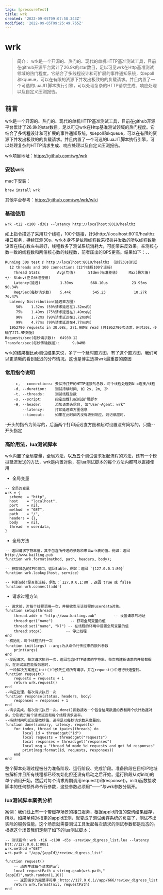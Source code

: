 ```yaml
---
tags: [pressureTest]
title: wrk
created: '2022-09-05T09:07:58.343Z'
modified: '2022-09-05T09:25:49.755Z'
---
```


# wrk

> 简介： wrk是一个开源的、热门的、现代的单机HTTP基准测试工具，目前在github开源平台累计了26.9k的star数目，足以可见wrk在Http基准测试领域的热门程度。它结合了多线程设计和可扩展的事件通知系统，如epoll和kqueue，可以在有限的资源下并发出极致的的负载请求。并且内置了一个可选的LuaJIT脚本执行引擎，可以处理复杂的HTTP请求生成、响应处理以及自定义压测报告。

## 前言

wrk是一个开源的、热门的、现代的单机HTTP基准测试工具，目前在github开源平台累计了26.9k的star数目，足以可见wrk在Http基准测试领域的热门程度。它结合了多线程设计和可扩展的事件通知系统，如epoll和kqueue，可以在有限的资源下并发出极致的的负载请求。并且内置了一个可选的LuaJIT脚本执行引擎，可以处理复杂的HTTP请求生成、响应处理以及自定义压测报告。

wrk项目地址：https://github.com/wg/wrk

### 安装wrk

mac下安装：
```
brew install wrk
```
其他平台参考：https://github.com/wg/wrk/wiki

### 基础使用

```
wrk -t12 -c100 -d30s --latency http://localhost:8010/healthz
```

如上指令描述了采用12个线程，100个链接，针对http://localhost:8010/healthz 接口服务，持续压测30s。wrk本身不是依赖线程数来模拟并发数的所以线程数量设置在核心数左右最好，线程数多了测试系统消耗大，可能带来反效果。亲测核心数一致的线程数和两倍核心数的线程数，前者压出的QPS更高。结果如下：、、
```
Running 30s test @ http://localhost:8010/healthz （运行30s测试）
  12 threads and 100 connections（12个线程100个连接）
    Thread Stats        Avg(均值)      Stdev(标准差值)     Max(最大值)   +/- Stdev(正负标准差值)
    Latency(延迟)         1.39ms        668.10us           23.95ms       90.34%
    Req/Sec(每秒请求数)    5.44k          545.23             10.27k        76.47%
  Latency Distribution(延迟直方图)
     50%    1.32ms (50%请求延迟在1.32ms内)
     75%    1.49ms (75%请求延迟在1.49ms内)
     90%    1.72ms (90%请求延迟在1.72ms内)
     99%    4.77ms (99%请求延迟在4.77ms内)
  1952790 requests in 30.08s, 271.90MB read (共1952790次请求，用时30s，传输了271.9M数据)
Requests/sec(每秒请求数):  64930.12
Transfer/sec(每秒传输数据):      9.04MB
```

wrk的结果相比ab测试结果来说，多了一个延时直方图，有了这个直方图，我们可以更清晰的看到延迟的分布情况。这也是博主选择wrk最重要的原因

### 常用指令说明
```
    -c, --connections: 要保持打开的HTTP连接的总数，每个线程处理数N =连接/线程
    -d, --duration:    测试持续时间, 如 2s, 2m, 2h
    -t, --threads:     测试线程总数
    -s, --script:      指定加载lua测试扩展脚本
    -H, --header:      添加请求头信息, 如"User-Agent: wrk"
        --latency:     打印延迟直方图信息
        --timeout:     如果在此时间内没有收到响应，则记录超时.
```

-开头的指令为简写的，后面两个打印延迟直方图和超时设置没有简写的，只能--开头指定

### 高阶用法，lua测试脚本
wrk内置了全局变量，全局方法，以及五个测试请求发起流程的方法，还有一个模拟延迟发送的方法，wrk是内置对象，在lua测试脚本的每个方法内都可以直接使用

* 全局变量
```
-- 全局的变量
wrk = {
  scheme  = "http",
  host    = "localhost",
  port    = nil,
  method  = "GET",
  path    = "/",
  headers = {},
  body    = nil,
  thread  = userdata,
}
```

- 全局方法
```
-- 返回请求字符串值，其中包含所传递的参数和来自wrk表的值。例如：返回 http://www.kailing.pub
function wrk.format(method, path, headers, body);

-- 获取域名的IP和端口，返回table，例如：返回 `{127.0.0.1:80}`
function wrk.lookup(host, service)

-- 判断addr是否能连接，例如：`127.0.0.1:80`，返回 true 或 false
function wrk.connect(addr)
```

- 请求过程方法
```
-- 请求前，对每个线程调用一次，并接收表示该线程的userdata对象。
function setup(thread)
    thread.addr = "http://www.kailing.pub"        -- 设置请求的地址
    thread:get("name")        -- 获取全局变量的值
    thread:set("name", "kl") -- 在线程的环境中设置全局变量的值
    thread:stop()           -- 停止线程
end
--初始化，每个线程执行一次
function init(args) --args为从命令行传过来的额外参数
    print(args)
end
--发起请求，每次请求执行一次，返回包含HTTP请求的字符串。每次构建新请求的开销都很大，在测试高性能服务器时，
--一种解决方案是在init()中预先生成所有请求，并在request()中进行快速查找。
function request()
    requests = requests + 1
    return wrk.request()
end
--响应处理，每次请求执行一次
function response(status, headers, body)
    responses = responses + 1
end
--请求完成，每次测试执行一次。done()函数接收一个包含结果数据的表和两个统计数据对象，分别表示每个请求延迟和每个线程请求速率。
--持续时间和延迟是微秒值，速率是以每秒请求数来度量的。
function done(summary, latency, requests)
    for index, thread in ipairs(threads) do
        local id = thread:get("id")
        local requests = thread:get("requests")
        local responses = thread:get("responses")
        local msg = "thread %d made %d requests and got %d responses"
        print(msg:format(id, requests, responses))
    end
end
```

整个脚本处理过程被分为准备阶段、运行阶段、完成阶段。准备阶段在目标IP地址被解析并且所有线程都已经初始化但还没有启动之后开始。运行阶段从对init()的单个调用开始，然后对每个请求周期调用request()和response()。init()函数接收脚本的任何额外命令行参数，这些参数必须用“——”与wrk参数分隔开。

### lua测试脚本案例分析
案例：我们线上有一个带缓存场景的接口服务，根据appId的值的查询结果缓存，所以，如果单纯对指定的appId压测，就变成了测试缓存系统的负载了，测试不出实际的服务性能，这个场景就需要测试工具发起每次请求的测试参数都是动态的。根据这个场景我们定制了如下的lua测试脚本：
```
-- 测试指令：wrk -t16 -c100 -d5s -sreview_digress_list.lua --latency htt://127.0.0.1:8081
wrk.method ="GET"
wrk.path = "/app/{appId}/review_digress_list"

function request()
    -- 动态生成每个请求的url
    local requestPath = string.gsub(wrk.path,"{appId}",math.random(1,10))
    -- 返回请求的完整字符串：http://127.0.0.1//app/666/review_digress_list
    return wrk.format(nil, requestPath)
end
```
